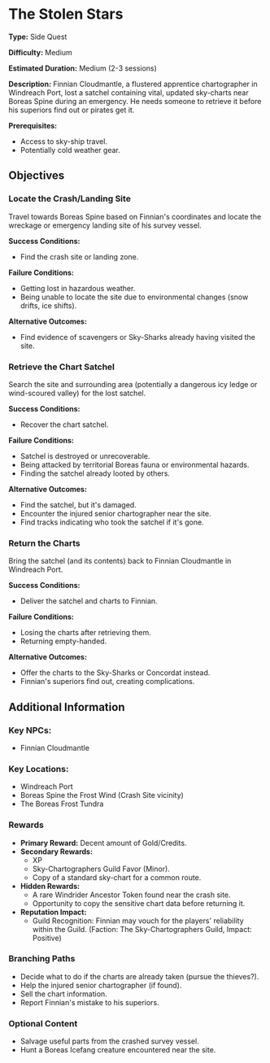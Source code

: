 
# The Stolen Stars

**Type:** Side Quest

**Difficulty:** Medium

**Estimated Duration:** Medium (2-3 sessions)

**Description:** Finnian Cloudmantle, a flustered apprentice chartographer in Windreach Port, lost a satchel containing vital, updated sky-charts near Boreas Spine during an emergency. He needs someone to retrieve it before his superiors find out or pirates get it.

**Prerequisites:**
- Access to sky-ship travel.
- Potentially cold weather gear.

## Objectives

### Locate the Crash/Landing Site

Travel towards Boreas Spine based on Finnian's coordinates and locate the wreckage or emergency landing site of his survey vessel.

**Success Conditions:**
- Find the crash site or landing zone.

**Failure Conditions:**
- Getting lost in hazardous weather.
- Being unable to locate the site due to environmental changes (snow drifts, ice shifts).

**Alternative Outcomes:**
- Find evidence of scavengers or Sky-Sharks already having visited the site.

### Retrieve the Chart Satchel

Search the site and surrounding area (potentially a dangerous icy ledge or wind-scoured valley) for the lost satchel.

**Success Conditions:**
- Recover the chart satchel.

**Failure Conditions:**
- Satchel is destroyed or unrecoverable.
- Being attacked by territorial Boreas fauna or environmental hazards.
- Finding the satchel already looted by others.

**Alternative Outcomes:**
- Find the satchel, but it's damaged.
- Encounter the injured senior chartographer near the site.
- Find tracks indicating who took the satchel if it's gone.

### Return the Charts

Bring the satchel (and its contents) back to Finnian Cloudmantle in Windreach Port.

**Success Conditions:**
- Deliver the satchel and charts to Finnian.

**Failure Conditions:**
- Losing the charts after retrieving them.
- Returning empty-handed.

**Alternative Outcomes:**
- Offer the charts to the Sky-Sharks or Concordat instead.
- Finnian's superiors find out, creating complications.

## Additional Information

### Key NPCs:
- Finnian Cloudmantle

### Key Locations:
- Windreach Port
- Boreas Spine the Frost Wind (Crash Site vicinity)
- The Boreas Frost Tundra

### Rewards
- **Primary Reward:** Decent amount of Gold/Credits.
- **Secondary Rewards:**
  - XP
  - Sky-Chartographers Guild Favor (Minor).
  - Copy of a standard sky-chart for a common route.
- **Hidden Rewards:**
  - A rare Windrider Ancestor Token found near the crash site.
  - Opportunity to copy the sensitive chart data before returning it.
- **Reputation Impact:**
  - Guild Recognition: Finnian may vouch for the players' reliability within the Guild. (Faction: The Sky-Chartographers Guild, Impact: Positive)

### Branching Paths
- Decide what to do if the charts are already taken (pursue the thieves?).
- Help the injured senior chartographer (if found).
- Sell the chart information.
- Report Finnian's mistake to his superiors.

### Optional Content
- Salvage useful parts from the crashed survey vessel.
- Hunt a Boreas Icefang creature encountered near the site.